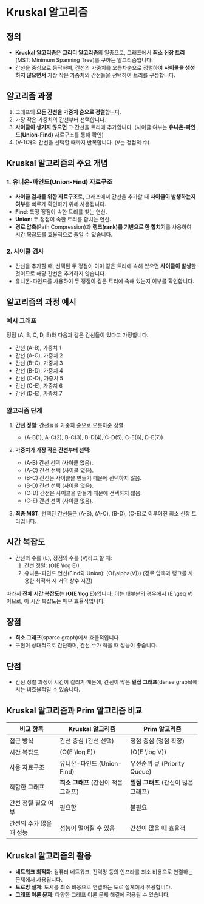 # Kruskal 알고리즘

## 정의

- **Kruskal 알고리즘**은 **그리디 알고리즘**의 일종으로, 그래프에서 **최소 신장 트리**(MST: Minimum Spanning Tree)를 구하는 알고리즘입니다.
- 간선을 중심으로 동작하며, 간선의 가중치를 오름차순으로 정렬하여 **사이클을 생성하지 않으면서** 가장 작은 가중치의 간선들을 선택하여 트리를 구성합니다.

## 알고리즘 과정

1. 그래프의 **모든 간선을 가중치 순으로 정렬**합니다.
2. 가장 작은 가중치의 간선부터 선택합니다.
3. **사이클이 생기지 않으면** 그 간선을 트리에 추가합니다. (사이클 여부는 **유니온-파인드(Union-Find)** 자료구조를 통해 확인)
4. \(V-1\)개의 간선을 선택할 때까지 반복합니다. (V는 정점의 수)

## Kruskal 알고리즘의 주요 개념

### 1. **유니온-파인드(Union-Find)** 자료구조

- **사이클 검사를 위한 자료구조**로, 그래프에서 간선을 추가할 때 **사이클이 발생하는지 여부**를 빠르게 확인하기 위해 사용됩니다.
- **Find**: 특정 정점이 속한 트리를 찾는 연산.
- **Union**: 두 정점이 속한 트리를 합치는 연산.
- **경로 압축**(Path Compression)과 **랭크(rank)를 기반으로 한 합치기**를 사용하여 시간 복잡도를 효율적으로 줄일 수 있습니다.

### 2. **사이클 검사**

- 간선을 추가할 때, 선택된 두 정점이 이미 같은 트리에 속해 있으면 **사이클이 발생**한 것이므로 해당 간선은 추가하지 않습니다.
- 유니온-파인드를 사용하여 두 정점이 같은 트리에 속해 있는지 여부를 확인합니다.

## 알고리즘의 과정 예시

### 예시 그래프

정점 \(A, B, C, D, E\)와 다음과 같은 간선들이 있다고 가정합니다.

- 간선 \(A-B\), 가중치 1
- 간선 \(A-C\), 가중치 2
- 간선 \(B-C\), 가중치 3
- 간선 \(B-D\), 가중치 4
- 간선 \(C-D\), 가중치 5
- 간선 \(C-E\), 가중치 6
- 간선 \(D-E\), 가중치 7

### 알고리즘 단계

1. **간선 정렬**: 간선들을 가중치 순으로 오름차순 정렬.
   - \(A-B(1), A-C(2), B-C(3), B-D(4), C-D(5), C-E(6), D-E(7)\)
2. **가중치가 가장 작은 간선부터 선택**:

   - \(A-B\) 간선 선택 (사이클 없음).
   - \(A-C\) 간선 선택 (사이클 없음).
   - \(B-C\) 간선은 사이클을 만들기 때문에 선택하지 않음.
   - \(B-D\) 간선 선택 (사이클 없음).
   - \(C-D\) 간선은 사이클을 만들기 때문에 선택하지 않음.
   - \(C-E\) 간선 선택 (사이클 없음).

3. **최종 MST**: 선택된 간선들은 \(A-B\), \(A-C\), \(B-D\), \(C-E\)로 이루어진 최소 신장 트리입니다.

## 시간 복잡도

- 간선의 수를 \(E\), 정점의 수를 \(V\)라고 할 때:
  1. 간선 정렬: \(O(E \log E)\)
  2. 유니온-파인드 연산(Find와 Union): \(O(\alpha(V))\) (경로 압축과 랭크를 사용한 최적화 시 거의 상수 시간)

따라서 **전체 시간 복잡도**는 \(**O(E \log E)**\)입니다. 이는 대부분의 경우에서 \(E \geq V\)이므로, 이 시간 복잡도는 매우 효율적입니다.

## 장점

- **희소 그래프**(sparse graph)에서 효율적입니다.
- 구현이 상대적으로 간단하며, 간선 수가 적을 때 성능이 좋습니다.

## 단점

- 간선 정렬 과정이 시간이 걸리기 때문에, 간선이 많은 **밀집 그래프**(dense graph)에서는 비효율적일 수 있습니다.

## Kruskal 알고리즘과 Prim 알고리즘 비교

| 비교 항목                | Kruskal 알고리즘                     | Prim 알고리즘                        |
| ------------------------ | ------------------------------------ | ------------------------------------ |
| 접근 방식                | 간선 중심 (간선 선택)                | 정점 중심 (정점 확장)                |
| 시간 복잡도              | \(O(E \log E)\)                      | \(O(E \log V)\)                      |
| 사용 자료구조            | 유니온-파인드 (Union-Find)           | 우선순위 큐 (Priority Queue)         |
| 적합한 그래프            | **희소 그래프** (간선이 적은 그래프) | **밀집 그래프** (간선이 많은 그래프) |
| 간선 정렬 필요 여부      | 필요함                               | 불필요                               |
| 간선의 수가 많을 때 성능 | 성능이 떨어질 수 있음                | 간선이 많을 때 효율적                |

## Kruskal 알고리즘의 활용

- **네트워크 최적화**: 컴퓨터 네트워크, 전력망 등의 인프라를 최소 비용으로 연결하는 문제에서 사용됩니다.
- **도로망 설계**: 도시를 최소 비용으로 연결하는 도로 설계에서 유용합니다.
- **그래프 이론 문제**: 다양한 그래프 이론 문제 해결에 적용될 수 있습니다.
